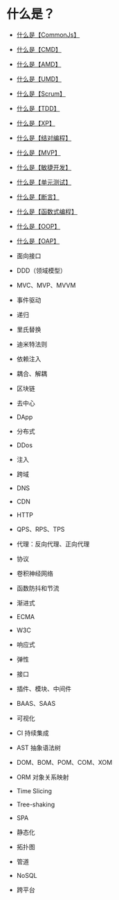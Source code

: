 # 什么是？

* [什么是【CommonJs】](./src/glossary/commonjs.md)
* [什么是【CMD】](./src/glossary/cmd.md)
* [什么是【AMD】](./src/glossary/amd.md)
* [什么是【UMD】](./src/glossary/umd.md)

* [什么是【Scrum】](./src/glossary/scrum.md)
* [什么是【TDD】](./src/glossary/tdd.md)
* [什么是【XP】](./src/glossary/xp.md)
* [什么是【结对编程】](./src/glossary/pair-programming.md)
* [什么是【MVP】](./src/glossary/mvp.md)
* [什么是【敏捷开发】](./src/glossary/agile-development.md)
* [什么是【单元测试】](./src/glossary/unit-test.md)
* [什么是【断言】](./src/glossary/assert.md)

* [什么是【函数式编程】](./src/glossary/functional-programming.md)
* [什么是【OOP】](./src/glossary/oop.md)
* [什么是【OAP】](./src/glossary/oap.md)
* 面向接口
* DDD（领域模型）
* MVC、MVP、MVVM
* 事件驱动

* 递归
* 里氏替换
* 迪米特法则
* 依赖注入
* 耦合、解耦

* 区块链
* 去中心
* DApp
* 分布式

* DDos
* 注入
* 跨域
* DNS
* CDN
* HTTP
* QPS、RPS、TPS
* 代理：反向代理、正向代理
* 协议

* 卷积神经网络
* 函数防抖和节流
* 渐进式
* ECMA
* W3C
* 响应式
* 弹性
* 接口
* 插件、模块、中间件
* BAAS、SAAS
* 可视化
* CI 持续集成 
* AST 抽象语法树
* DOM、BOM、POM、COM、XOM
* ORM 对象关系映射
* Time Slicing
* Tree-shaking
* SPA
* 静态化
* 拓扑图
* 管道
* NoSQL
* 跨平台
